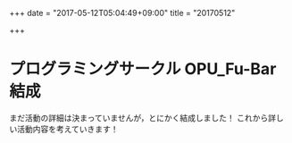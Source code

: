 +++
date = "2017-05-12T05:04:49+09:00"
title = "20170512"

+++

# プログラミングサークル OPU_Fu-Bar結成
まだ活動の詳細は決まっていませんが，とにかく結成しました！
これから詳しい活動内容を考えていきます！
